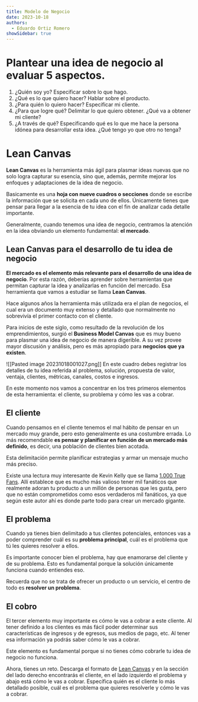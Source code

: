 ```yaml
---
title: Modelo de Negocio
date: 2023-10-18
authors:
  - Eduardo Ortiz Romero
showSidebar: true
---
```

# Plantear una idea de negocio al evaluar 5 aspectos.

1. ¿Quién soy yo? Especificar sobre lo que hago.
2. ¿Qué es lo que quiero hacer? Hablar sobre el producto.
3. ¿Para quién lo quiero hacer? Especificar mi cliente.
4. ¿Para que logre qué? Delimitar lo que quiero obtener. ¿Qué va a obtener mi cliente?
5. ¿A través de qué? Especificando qué es lo que me hace la persona idónea para desarrollar esta idea. ¿Qué tengo yo que otro no tenga?
# Lean Canvas

**Lean Canvas** es la herramienta más ágil para plasmar ideas nuevas que no solo logra capturar su esencia, sino que, además, permite mejorar los enfoques y adaptaciones de la idea de negocio.

Basicamente es una **hoja con nueve cuadros o secciones** donde se escribe la información que se solicita en cada uno de ellos. Únicamente tienes que pensar para llegar a la esencia de tu idea con el fin de analizar cada detalle importante.

Generalmente, cuando tenemos una idea de negocio, centramos la atención en la idea obviando un elemento fundamental: **el mercado**.

## Lean Canvas para el desarrollo de tu idea de negocio

**El mercado es el elemento más relevante para el desarrollo de una idea de negocio**. Por esta razón, deberías aprender sobre herramientas que permitan capturar la idea y analizarlas en función del mercado. Esa herramienta que vamos a estudiar se llama **Lean Canvas**.

Hace algunos años la herramienta más utilizada era el plan de negocios, el cual era un documento muy extenso y detallado que normalmente no sobrevivía el primer contacto con el cliente.

Para inicios de este siglo, como resultado de la revolución de los emprendimientos, surgió el **Business Model Canvas** que es muy bueno para plasmar una idea de negocio de manera digerible. A su vez provee mayor discusión y análisis, pero es más apropiado para **negocios que ya existen**.

![[Pasted image 20231018001027.png]]
En este cuadro debes registrar los detalles de tu idea referida al problema, solución, propuesta de valor, ventaja, clientes, métricas, canales, costos e ingresos.

En este momento nos vamos a concentrar en los tres primeros elementos de esta herramienta: el cliente, su problema y cómo les vas a cobrar.

## El cliente

Cuando pensamos en el cliente tenemos el mal hábito de pensar en un mercado muy grande, pero esto generalmente es una costumbre errada. Lo más recomendable **es pensar y planificar en función de un mercado más definido**, es decir, una población de clientes bien acotada.

Esta delimitación permite planificar estrategias y armar un mensaje mucho más preciso.

Existe una lectura muy interesante de Kevin Kelly que se llama [1.000 True Fans](https://kk.org/thetechnium/1000-true-fans/). Allí establece que es mucho más valioso tener mil fanáticos que realmente adoran tu producto a un millón de personas que les gusta, pero que no están comprometidos como esos verdaderos mil fanáticos, ya que según este autor ahí es donde parte todo para crear un mercado gigante.

## El problema

Cuando ya tienes bien delimitado a tus clientes potenciales, entonces vas a poder comprender cuál es su **problema principal**, cuál es el problema que tú les quieres resolver a ellos.

Es importante conocer bien el problema, hay que enamorarse del cliente y de su problema. Esto es fundamental porque la solución únicamente funciona cuando entiendes eso.

Recuerda que no se trata de ofrecer un producto o un servicio, el centro de todo es **resolver un problema**.

## El cobro

El tercer elemento muy importante es cómo le vas a cobrar a este cliente. Al tener definido a los clientes es más fácil poder determinar sus características de ingresos y de egresos, sus medios de pago, etc. Al tener esa información ya podrás saber cómo le vas a cobrar.

Este elemento es fundamental porque si no tienes cómo cobrarle tu idea de negocio no funciona.

Ahora, tienes un reto. Descarga el formato de [Lean Canvas](https://docs.google.com/spreadsheets/d/1P03445aUsIOXJ6GT9shQRQlGqY2e3a7C/edit?amp;ouid=102594316758562758267&rtpof=true&sd=true#gid=199619000) y en la sección del lado derecho encontrarás el cliente, en el lado izquierdo el problema y abajo está cómo le vas a cobrar. Específica quién es el cliente lo más detallado posible, cuál es el problema que quieres resolverle y cómo le vas a cobrar.